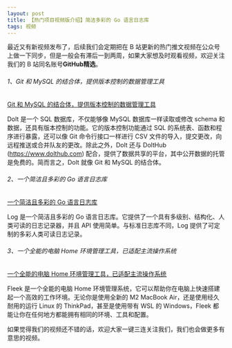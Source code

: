 ```yaml
---
layout: post
title: 【热门项目视频版介绍】简洁多彩的 Go 语言日志库
tags: 视频
---
```


最近又有新视频发布了，后续我们会定期把在 B 站更新的热门推文视频在公众号上做一下同步，但是一般会有滞后一到两周，如果大家想及时观看视频，欢迎关注我们的 B 站同名账号**GitHub精选**。

######  1、Git 和 MySQL 的结合体，提供版本控制的数据管理工具

[Git 和 MySQL 的结合体，提供版本控制的数据管理工具](https://www.bilibili.com/video/BV1zw411G7pV/)

Dolt 是一个 SQL 数据库，不仅能够像 MySQL 数据库一样读取或修改 schema 和数据，还具有版本控制的功能。它的版本控制功能通过 SQL 的系统表、函数和程序进行暴露，还可以像 Git 命令行接口一样进行 CSV 文件的导入，提交更改，向远程推送或合并队友的更改。除此之外，Dolt 还与 DoltHub (https://www.dolthub.com) 配合，提供了数据共享的平台，其中公开数据的托管是免费的。简而言之，Dolt 就像 Git 和 MySQL 的结合体。

###### 2、一个简洁且多彩的 Go 语言日志库

[一个简洁且多彩的 Go 语言日志库](https://www.bilibili.com/video/BV1Qp4y197L2/)

Log 是一个简洁且多彩的 Go 语言日志库。它提供了一个具有多级别、结构化、人类可读的日志记录器，并且 API 使用简单。与标准日志库不同，Log 提供了可定制的多彩人类可读日志记录。

###### 3、一个全能的电脑 Home 环境管理工具，已适配主流操作系统

[一个全能的电脑 Home 环境管理工具，已适配主流操作系统](https://www.bilibili.com/video/BV1xt4y1Z7Cv/)

Fleek 是一个全能的电脑 Home 环境管理系统，它可以帮助你在电脑上快速搭建起一个高效的工作环境。无论你是使用全新的 M2 MacBook Air，还是使用经久耐用的运行 Linux 的 ThinkPad，甚至是使用带有 WSL 的 Windows，Fleek 都能让你在任何地方都能拥有相同的环境、工具和配置。

如果觉得我们的视频还不错的话，欢迎大家一键三连关注我们，我们也会做更多有意思的视频。
